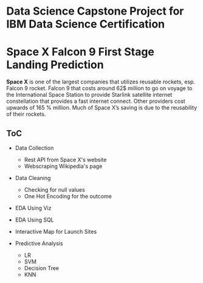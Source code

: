 <h1>Data Science Capstone Project for IBM Data Science Certification</h1>

<h1> Space X Falcon 9 First Stage Landing Prediction</h1>


**Space X** is one of the largest companies that utilizes reusable rockets, esp. Falcon 9 rocket. Falcon 9 that costs 
around 62$ million to go on voyage to the International Space Station to provide Starlink satellite internet constellation 
that provides a fast internet connect. Other providers cost upwards of 165 % million. 
Much of Space X’s saving is due to the reusability of their rockets.


<h2> ToC </h2>

* Data Collection
  - Rest API from Space X's website
  - Webscraping Wikipedia's page

* Data Cleaning
  - Checking for null values
  - One Hot Encoding for the outcome

* EDA Using Viz

* EDA Using SQL

* Interactive Map for Launch Sites

* Predictive Analysis
  - LR
  - SVM
  - Decision Tree
  - KNN
